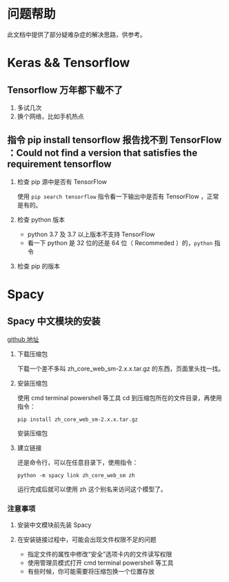 # 问题帮助

此文档中提供了部分疑难杂症的解决思路，供参考。

# Keras && Tensorflow 

## Tensorflow 万年都下载不了

1. 多试几次
2. 换个网络，比如手机热点

## 指令 pip install tensorflow 报告找不到 TensorFlow ：Could not find a version that satisfies the requirement tensorflow

1. 检查 pip 源中是否有 TensorFlow
   
   使用 `pip search tensorflow` 指令看一下输出中是否有 TensorFlow ，正常是有的。
2. 检查 python 版本

    - python 3.7 及 3.7 以上版本不支持 TensorFlow
    - 看一下 python 是 32 位的还是 64 位（ Recommeded ）的，`python` 指令
3. 检查 pip 的版本

# Spacy

## Spacy 中文模块的安装

[github 地址](https://github.com/howl-anderson/Chinese_models_for_SpaCy)

1. 下载压缩包
   
    下载一个差不多叫 zh_core_web_sm-2.x.x.tar.gz 的东西，页面里头找一找。
2. 安装压缩包
    
    使用 cmd terminal powershell 等工具 cd 到压缩包所在的文件目录，再使用指令：
    ``` shell
    pip install zh_core_web_sm-2.x.x.tar.gz
    ```
    安装压缩包
3. 建立链接

    还是命令行，可以在任意目录下，使用指令：
    ``` shell
    python -m spacy link zh_core_web_sm zh
    ```
    运行完成后就可以使用 zh 这个别名来访问这个模型了。

### 注意事项

1. 安装中文模块前先装 Spacy

2. 在安装链接过程中，可能会出现文件权限不足的问题
   
    - 指定文件的属性中修改“安全”选项卡内的文件读写权限
    - 使用管理员模式打开 cmd terminal powershell 等工具
    - 有些时候，你可能需要将压缩包换一个位置存放
